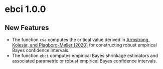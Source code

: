 # ebci 1.0.0

## New Features

- The function `cva` computes the critical value derived in [Armstrong, Kolesár,
  and Plagborg-Møller (2020)](https://arxiv.org/abs/2004.03448) for constructing
  robust empirical Bayes confidence intervals.
- The function `ebci` computes empirical Bayes shrinkage estimators and
  associated parametric or robust empirical Bayes confidence intervals.
